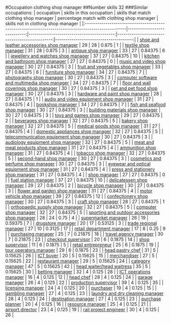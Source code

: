 #Occupation clothing shop manager
##Number skills 32
###Similar occupations:
| occupation                                                                                        |   skills in this occupation |   skills that match clothing shop manager |   percentage match with clothing shop manager |   skills not in clothing shop manager |
|:--------------------------------------------------------------------------------------------------|----------------------------:|------------------------------------------:|----------------------------------------------:|--------------------------------------:|
| [shoe and leather accessories shop manager](shoe_and_leather_accessories_shop_manager.md)         |                          29 |                                        28 |                                       0.875   |                                     1 |
| [textile shop manager](textile_shop_manager.md)                                                   |                          31 |                                        28 |                                       0.875   |                                     3 |
| [antique shop manager](antique_shop_manager.md)                                                   |                          33 |                                        27 |                                       0.84375 |                                     6 |
| [jewellery and watches shop manager](jewellery_and_watches_shop_manager.md)                       |                          37 |                                        27 |                                       0.84375 |                                    10 |
| [kitchen and bathroom shop manager](kitchen_and_bathroom_shop_manager.md)                         |                          27 |                                        27 |                                       0.84375 |                                     0 |
| [music and video shop manager](music_and_video_shop_manager.md)                                   |                          30 |                                        27 |                                       0.84375 |                                     3 |
| [fruit and vegetables shop manager](fruit_and_vegetables_shop_manager.md)                         |                          33 |                                        27 |                                       0.84375 |                                     6 |
| [furniture shop manager](furniture_shop_manager.md)                                               |                          34 |                                        27 |                                       0.84375 |                                     7 |
| [photography shop manager](photography_shop_manager.md)                                           |                          30 |                                        27 |                                       0.84375 |                                     3 |
| [computer software and multimedia shop manager](computer_software_and_multimedia_shop_manager.md) |                          34 |                                        27 |                                       0.84375 |                                     7 |
| [floor and wall coverings shop manager](floor_and_wall_coverings_shop_manager.md)                 |                          30 |                                        27 |                                       0.84375 |                                     3 |
| [pet and pet food shop manager](pet_and_pet_food_shop_manager.md)                                 |                          30 |                                        27 |                                       0.84375 |                                     3 |
| [hardware and paint shop manager](hardware_and_paint_shop_manager.md)                             |                          28 |                                        27 |                                       0.84375 |                                     1 |
| [audio and video equipment shop manager](audio_and_video_equipment_shop_manager.md)               |                          31 |                                        27 |                                       0.84375 |                                     4 |
| [bookshop manager](bookshop_manager.md)                                                           |                          34 |                                        27 |                                       0.84375 |                                     7 |
| [fish and seafood shop manager](fish_and_seafood_shop_manager.md)                                 |                          30 |                                        27 |                                       0.84375 |                                     3 |
| [building materials shop manager](building_materials_shop_manager.md)                             |                          30 |                                        27 |                                       0.84375 |                                     3 |
| [toys and games shop manager](toys_and_games_shop_manager.md)                                     |                          29 |                                        27 |                                       0.84375 |                                     2 |
| [beverages shop manager](beverages_shop_manager.md)                                               |                          32 |                                        27 |                                       0.84375 |                                     5 |
| [bakery shop manager](bakery_shop_manager.md)                                                     |                          32 |                                        27 |                                       0.84375 |                                     5 |
| [medical goods shop manager](medical_goods_shop_manager.md)                                       |                          31 |                                        27 |                                       0.84375 |                                     4 |
| [domestic appliances shop manager](domestic_appliances_shop_manager.md)                           |                          32 |                                        27 |                                       0.84375 |                                     5 |
| [telecommunication equipment shop manager](telecommunication_equipment_shop_manager.md)           |                          30 |                                        27 |                                       0.84375 |                                     3 |
| [audiology equipment shop manager](audiology_equipment_shop_manager.md)                           |                          32 |                                        27 |                                       0.84375 |                                     5 |
| [meat and meat products shop manager](meat_and_meat_products_shop_manager.md)                     |                          31 |                                        27 |                                       0.84375 |                                     4 |
| [ammunition shop manager](ammunition_shop_manager.md)                                             |                          31 |                                        27 |                                       0.84375 |                                     4 |
| [tobacco shop manager](tobacco_shop_manager.md)                                                   |                          32 |                                        27 |                                       0.84375 |                                     5 |
| [second-hand shop manager](second-hand_shop_manager.md)                                           |                          30 |                                        27 |                                       0.84375 |                                     3 |
| [cosmetics and perfume shop manager](cosmetics_and_perfume_shop_manager.md)                       |                          30 |                                        27 |                                       0.84375 |                                     3 |
| [eyewear and optical equipment shop manager](eyewear_and_optical_equipment_shop_manager.md)       |                          31 |                                        27 |                                       0.84375 |                                     4 |
| [press and stationery shop manager](press_and_stationery_shop_manager.md)                         |                          31 |                                        27 |                                       0.84375 |                                     4 |
| [shop manager](shop_manager.md)                                                                   |                          27 |                                        27 |                                       0.84375 |                                     0 |
| [fuel station manager](fuel_station_manager.md)                                                   |                          37 |                                        27 |                                       0.84375 |                                    10 |
| [delicatessen shop manager](delicatessen_shop_manager.md)                                         |                          29 |                                        27 |                                       0.84375 |                                     2 |
| [bicycle shop manager](bicycle_shop_manager.md)                                                   |                          30 |                                        27 |                                       0.84375 |                                     3 |
| [flower and garden shop manager](flower_and_garden_shop_manager.md)                               |                          31 |                                        27 |                                       0.84375 |                                     4 |
| [motor vehicle shop manager](motor_vehicle_shop_manager.md)                                       |                          39 |                                        27 |                                       0.84375 |                                    12 |
| [confectionery shop manager](confectionery_shop_manager.md)                                       |                          30 |                                        27 |                                       0.84375 |                                     3 |
| [craft shop manager](craft_shop_manager.md)                                                       |                          28 |                                        27 |                                       0.84375 |                                     1 |
| [orthopaedic supply shop manager](orthopaedic_supply_shop_manager.md)                             |                          32 |                                        27 |                                       0.84375 |                                     5 |
| [computer shop manager](computer_shop_manager.md)                                                 |                          32 |                                        27 |                                       0.84375 |                                     5 |
| [sporting and outdoor accessories shop manager](sporting_and_outdoor_accessories_shop_manager.md) |                          28 |                                        24 |                                       0.75    |                                     4 |
| [supermarket manager](supermarket_manager.md)                                                     |                          26 |                                        19 |                                       0.59375 |                                     7 |
| [drugstore manager](drugstore_manager.md)                                                         |                          20 |                                        17 |                                       0.53125 |                                     3 |
| [trade regional manager](trade_regional_manager.md)                                               |                          27 |                                        10 |                                       0.3125  |                                    17 |
| [retail department manager](retail_department_manager.md)                                         |                          17 |                                         8 |                                       0.25    |                                     9 |
| [purchasing manager](purchasing_manager.md)                                                       |                          25 |                                         7 |                                       0.21875 |                                    18 |
| [travel agency manager](travel_agency_manager.md)                                                 |                          30 |                                         7 |                                       0.21875 |                                    23 |
| [checkout supervisor](checkout_supervisor.md)                                                     |                          20 |                                         6 |                                       0.1875  |                                    14 |
| [shop supervisor](shop_supervisor.md)                                                             |                          11 |                                         6 |                                       0.1875  |                                     5 |
| [retail entrepreneur](retail_entrepreneur.md)                                                     |                          25 |                                         6 |                                       0.1875  |                                    19 |
| [tour operators manager](tour_operators_manager.md)                                               |                          29 |                                         6 |                                       0.1875  |                                    23 |
| [head pastry chef](head_pastry_chef.md)                                                           |                          31 |                                         5 |                                       0.15625 |                                    26 |
| [ICT buyer](ICT_buyer.md)                                                                         |                          20 |                                         5 |                                       0.15625 |                                    15 |
| [merchandiser](merchandiser.md)                                                                   |                          27 |                                         5 |                                       0.15625 |                                    22 |
| [restaurant manager](restaurant_manager.md)                                                       |                          29 |                                         5 |                                       0.15625 |                                    24 |
| [category manager](category_manager.md)                                                           |                          47 |                                         5 |                                       0.15625 |                                    42 |
| [head waiter/head waitress](head_waiter-head_waitress.md)                                         |                          35 |                                         5 |                                       0.15625 |                                    30 |
| [betting manager](betting_manager.md)                                                             |                          32 |                                         4 |                                       0.125   |                                    28 |
| [ICT operations manager](ICT_operations_manager.md)                                               |                          16 |                                         4 |                                       0.125   |                                    12 |
| [head chef](head_chef.md)                                                                         |                          28 |                                         4 |                                       0.125   |                                    24 |
| [garage manager](garage_manager.md)                                                               |                          26 |                                         4 |                                       0.125   |                                    22 |
| [production supervisor](production_supervisor.md)                                                 |                          39 |                                         4 |                                       0.125   |                                    35 |
| [licensing manager](licensing_manager.md)                                                         |                          24 |                                         4 |                                       0.125   |                                    20 |
| [purchaser](purchaser.md)                                                                         |                          19 |                                         4 |                                       0.125   |                                    15 |
| [gambling manager](gambling_manager.md)                                                           |                          27 |                                         4 |                                       0.125   |                                    23 |
| [laundry and dry cleaning manager](laundry_and_dry_cleaning_manager.md)                           |                          28 |                                         4 |                                       0.125   |                                    24 |
| [destination manager](destination_manager.md)                                                     |                          27 |                                         4 |                                       0.125   |                                    23 |
| [purchase planner](purchase_planner.md)                                                           |                          20 |                                         4 |                                       0.125   |                                    16 |
| [resource manager](resource_manager.md)                                                           |                          25 |                                         4 |                                       0.125   |                                    21 |
| [airport director](airport_director.md)                                                           |                          23 |                                         4 |                                       0.125   |                                    19 |
| [rail project engineer](rail_project_engineer.md)                                                 |                          30 |                                         4 |                                       0.125   |                                    26 |
